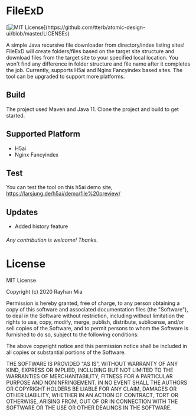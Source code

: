# FileExD
[![MIT License](https://img.shields.io/apm/l/atomic-design-ui.svg?)](https://github.com/tterb/atomic-design-ui/blob/master/LICENSEs)

A simple Java recursive file downloader from directory/index listing sites!
FileExD will create folders/files based on the target site structure and download files from the target site to your specified local location. You won't find any difference in folder structure and file name after it completes the job.
Currently, supports H5ai and Nginx Fancyindex based sites. The tool can be upgraded to support more platforms.

## Build
The project used Maven and Java 11. Clone the project and build to get started.

## Supported Platform
- H5ai
- Nginx Fancyindex

## Test
You can test the tool on this h5ai demo site, https://larsjung.de/h5ai/demo/file%20preview/ 

## Updates
- Added history feature

###### Any contribution is welcome! Thanks.

# License
MIT License

Copyright (c) 2020 Rayhan Mia

Permission is hereby granted, free of charge, to any person obtaining a copy
of this software and associated documentation files (the "Software"), to deal
in the Software without restriction, including without limitation the rights
to use, copy, modify, merge, publish, distribute, sublicense, and/or sell
copies of the Software, and to permit persons to whom the Software is
furnished to do so, subject to the following conditions:

The above copyright notice and this permission notice shall be included in all
copies or substantial portions of the Software.

THE SOFTWARE IS PROVIDED "AS IS", WITHOUT WARRANTY OF ANY KIND, EXPRESS OR
IMPLIED, INCLUDING BUT NOT LIMITED TO THE WARRANTIES OF MERCHANTABILITY,
FITNESS FOR A PARTICULAR PURPOSE AND NONINFRINGEMENT. IN NO EVENT SHALL THE
AUTHORS OR COPYRIGHT HOLDERS BE LIABLE FOR ANY CLAIM, DAMAGES OR OTHER
LIABILITY, WHETHER IN AN ACTION OF CONTRACT, TORT OR OTHERWISE, ARISING FROM,
OUT OF OR IN CONNECTION WITH THE SOFTWARE OR THE USE OR OTHER DEALINGS IN THE
SOFTWARE.
